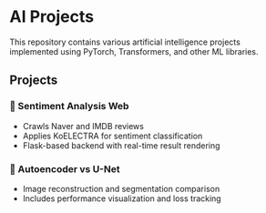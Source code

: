 # AI Projects

This repository contains various artificial intelligence projects  
implemented using PyTorch, Transformers, and other ML libraries.

## Projects

### 📌 Sentiment Analysis Web
- Crawls Naver and IMDB reviews
- Applies KoELECTRA for sentiment classification
- Flask-based backend with real-time result rendering

### 📌 Autoencoder vs U-Net
- Image reconstruction and segmentation comparison
- Includes performance visualization and loss tracking